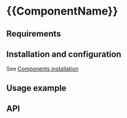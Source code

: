 # {{ComponentName}}

## Requirements
<!-- TODO: fill dependencies (maybe automatic in future) -->
<!-- TODO: add `yarn add ...` with all dependencies -->

## Installation and configuration

<!-- TODO: if something is special or unusual, update this section, else just leave this  -->
See [Components installation](/docs/components_installation.md)

## Usage example

<!-- TODO: put here code exmaples with description -->

## API

<!-- TODO: put detailed API specification here -->
